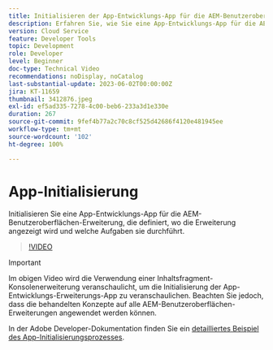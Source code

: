 ```yaml
---
title: Initialisieren der App-Entwicklungs-App für die AEM-Benutzeroberfläche
description: Erfahren Sie, wie Sie eine App-Entwicklungs-App für die AEM-Benutzeroberflächen-Erweiterung initialisieren, die definiert, wo die Erweiterung angezeigt wird und welche Aufgaben sie durchführt.
version: Cloud Service
feature: Developer Tools
topic: Development
role: Developer
level: Beginner
doc-type: Technical Video
recommendations: noDisplay, noCatalog
last-substantial-update: 2023-06-02T00:00:00Z
jira: KT-11659
thumbnail: 3412876.jpeg
exl-id: ef5ad335-7278-4c00-beb6-233a3d1e330e
duration: 267
source-git-commit: 9fef4b77a2c70c8cf525d42686f4120e481945ee
workflow-type: tm+mt
source-wordcount: '102'
ht-degree: 100%

---
```


# App-Initialisierung

Initialisieren Sie eine App-Entwicklungs-App für die AEM-Benutzeroberflächen-Erweiterung, die definiert, wo die Erweiterung angezeigt wird und welche Aufgaben sie durchführt.

>[!VIDEO](https://video.tv.adobe.com/v/3412876?quality=12&learn=on)

>[!IMPORTANT]
>
> Im obigen Video wird die Verwendung einer Inhaltsfragment-Konsolenerweiterung veranschaulicht, um die Initialisierung der App-Entwicklungs-Erweiterungs-App zu veranschaulichen. Beachten Sie jedoch, dass die behandelten Konzepte auf alle AEM-Benutzeroberflächen-Erweiterungen angewendet werden können.

In der Adobe Developer-Dokumentation finden Sie ein [detailliertes Beispiel des App-Initialisierungsprozesses](https://developer.adobe.com/uix/docs/services/aem-cf-console-admin/code-generation/#launch-code-generation-during-project-initialization).
